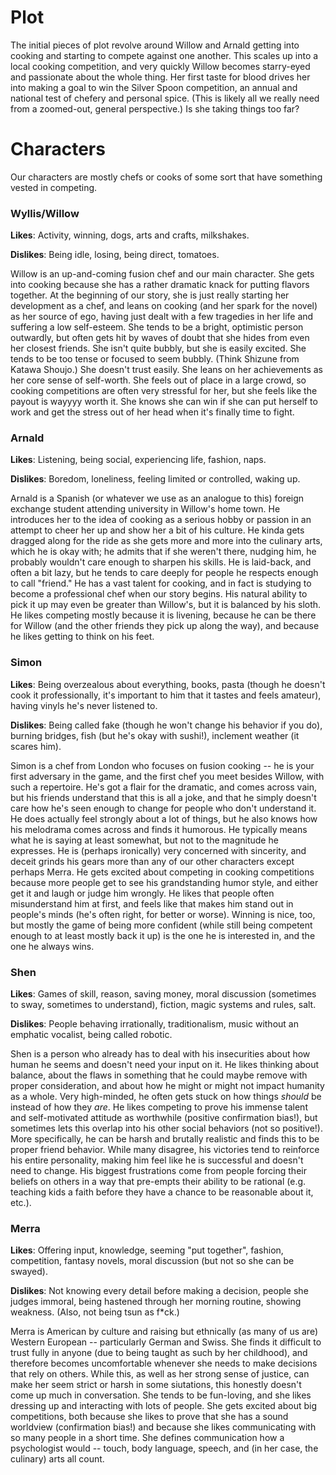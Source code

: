 Plot
===
The initial pieces of plot revolve around Willow and Arnald getting into cooking and starting to compete against one another. This scales up into a local cooking competition, and very quickly Willow becomes starry-eyed and passionate about the whole thing. Her first taste for blood drives her into making a goal to win the Silver Spoon competition, an annual and national test of chefery and personal spice. (This is likely all we really need from a zoomed-out, general perspective.) Is she taking things too far?

Characters
===
Our characters are mostly chefs or cooks of some sort that have something vested in competing.

### Wyllis/Willow
**Likes**: Activity, winning, dogs, arts and crafts, milkshakes.

**Dislikes**: Being idle, losing, being direct, tomatoes.


Willow is an up-and-coming fusion chef and our main character. She gets into cooking because she has a rather dramatic knack for putting flavors together. At the beginning of our story, she is just really starting her development as a chef, and leans on cooking (and her spark for the novel) as her source of ego, having just dealt with a few tragedies in her life and suffering a low self-esteem. She tends to be a bright, optimistic person outwardly, but often gets hit by waves of doubt that she hides from even her closest friends. She isn't quite bubbly, but she is easily excited. She tends to be too tense or focused to seem bubbly. (Think Shizune from Katawa Shoujo.) She doesn't trust easily. She leans on her achievements as her core sense of self-worth. She feels out of place in a large crowd, so cooking competitions are often very stressful for her, but she feels like the payout is wayyyy worth it. She knows she can win if she can put herself to work and get the stress out of her head when it's finally time to fight.


### Arnald
**Likes**: Listening, being social, experiencing life, fashion, naps.

**Dislikes**: Boredom, loneliness, feeling limited or controlled, waking up.

Arnald is a Spanish (or whatever we use as an analogue to this) foreign exchange student attending university in Willow's home town. He introduces her to the idea of cooking as a serious hobby or passion in an attempt to cheer her up and show her a bit of his culture. He kinda gets dragged along for the ride as she gets more and more into the culinary arts, which he is okay with; he admits that if she weren't there, nudging him, he probably wouldn't care enough to sharpen his skills. He is laid-back, and often a bit lazy, but he tends to care deeply for people he respects enough to call "friend." He has a vast talent for cooking, and in fact is studying to become a professional chef when our story begins. His natural ability to pick it up may even be greater than Willow's, but it is balanced by his sloth. He likes competing mostly because it is livening, because he can be there for Willow (and the other friends they pick up along the way), and because he likes getting to think on his feet.

### Simon
**Likes**: Being overzealous about everything, books, pasta (though he doesn't cook it professionally, it's important to him that it tastes and feels amateur), having vinyls he's never listened to.

**Dislikes**: Being called fake (though he won't change his behavior if you do), burning bridges, fish (but he's okay with sushi!), inclement weather (it scares him).

Simon is a chef from London who focuses on fusion cooking -- he is your first adversary in the game, and the first chef you meet besides Willow, with such a repertoire. He's got a flair for the dramatic, and comes across vain, but his friends understand that this is all a joke, and that he simply doesn't care how he's seen enough to change for people who don't understand it. He does actually feel strongly about a lot of things, but he also knows how his melodrama comes across and finds it humorous. He typically means what he is saying at least somewhat, but not to the magnitude he expresses. He is (perhaps ironically) very concerned with sincerity, and deceit grinds his gears more than any of our other characters except perhaps Merra. He gets excited about competing in cooking competitions because more people get to see his grandstanding humor style, and either get it and laugh or judge him wrongly. He likes that people often misunderstand him at first, and feels like that makes him stand out in people's minds (he's often right, for better or worse). Winning is nice, too, but mostly the game of being more confident (while still being competent enough to at least mostly back it up) is the one he is interested in, and the one he always wins.


### Shen
**Likes**: Games of skill, reason, saving money, moral discussion (sometimes to sway, sometimes to understand), fiction, magic systems and rules, salt.

**Dislikes**: People behaving irrationally, traditionalism, music without an emphatic vocalist, being called robotic.

Shen is a person who already has to deal with his insecurities about how human he seems and doesn't need your input on it. He likes thinking about balance, about the flaws in something that he could maybe remove with proper consideration, and about how he might or might not impact humanity as a whole. Very high-minded, he often gets stuck on how things *should* be instead of how they *are*. He likes competing to prove his immense talent and self-motivated attitude as worthwhile (positive confirmation bias!), but sometimes lets this overlap into his other social behaviors (not so positive!). More specifically, he can be harsh and brutally realistic and finds this to be proper friend behavior. While many disagree, his victories tend to reinforce his entire personality, making him feel like he is successful and doesn't need to change. His biggest frustrations come from people forcing their beliefs on others in a way that pre-empts their ability to be rational (e.g. teaching kids a faith before they have a chance to be reasonable about it, etc.).


### Merra
**Likes**: Offering input, knowledge, seeming "put together", fashion, competition, fantasy novels, moral discussion (but not so she can be swayed).

**Dislikes**: Not knowing every detail before making a decision, people she judges immoral, being hastened through her morning routine, showing weakness. (Also, not being tsun as f*ck.)

Merra is American by culture and raising but ethnically (as many of us are) Western European -- particularly German and Swiss. She finds it difficult to trust fully in anyone (due to being taught as such by her childhood), and therefore becomes uncomfortable whenever she needs to make decisions that rely on others. While this, as well as her strong sense of justice, can make her seem strict or harsh in some siutations, this honestly doesn't come up much in conversation. She tends to be fun-loving, and she likes dressing up and interacting with lots of people. She gets excited about big competitions, both because she likes to prove that she has a sound worldview (confirmation bias!) and because she likes communicating with so many people in a short time. She defines communication how a psychologist would -- touch, body language, speech, and (in her case, the culinary) arts all count.
